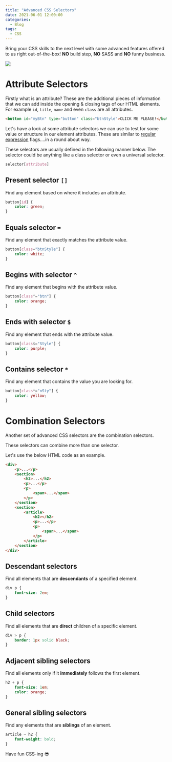 ```yaml
---
title: "Advanced CSS Selectors"
date: 2021-06-01 12:00:00
categories:
  - Blog
tags:
  - CSS
---
```


Bring your CSS skills to the next level with some advanced features offered to us right out-of-the-box! **NO** build step, **NO** SASS and **NO** funny business. 

![](https://media.giphy.com/media/3iA9OJ2qxV3QfRLons/giphy.gif)

# Attribute Selectors

Firstly what is an attribute? These are the additional pieces of information that we can add inside the opening & closing tags of our HTML elements. For example `id`, `title`, `name` and even `class` are all attributes.

```html
<button id="myBtn" type="button" class="btnStyle">CLICK ME PLEASE!</button>
```

Let's have a look at some attribute selectors we can use to test for some value or structure in our element attributes. These are similar to [regular expression](https://developer.mozilla.org/en-US/docs/Web/JavaScript/Guide/Regular_Expressions) flags....in a round about way.

These selectors are usually defined in the following manner below. The selector could be anything like a class selector or even a universal selector.

```css
selector[attribute]
```

## Present selector `[]`

Find any element based on where it includes an attribute.

```css
button[id] {
	color: green;
}
```

## Equals selector `=`

Find any element that exactly matches the attribute value.

```css
button[class="btnStyle"] {
	color: white;
}
```

## Begins with selector `^`

Find any element that begins with the attribute value.

```css
button[class^="btn"] {
	color: orange;
}
```

## Ends with selector `$`

Find any element that ends with the attribute value.

```css
button[class$="Style"] {
	color: purple;
}
```

## Contains selector `*`

Find any element that contains the value you are looking for.

```css
button[class*="nSty"] {
	color: yellow;
}
```

# Combination Selectors

Another set of advanced CSS selectors are the combination selectors. 

These selectors can combine more than one selector.

Let's use the below HTML code as an example.

```html
<div>
	<p>...</p>
	<section> 
		<h2>...</h2>
		<p>...</p>
		<p>
			<span>...</span>
		</p>
	</section>
	<section>
		<article>
			<h2></h2>
			<p>...</p>
			<p>
				<span>...</span>
			</p>
		</article>
	</section>
</div>
```

## Descendant selectors

Find all elements that are **descendants** of a specified element.

```css
div p {
	font-size: 2em;
}
```

## Child selectors

Find all elements that are **direct** children of a specific element.

```css
div > p {
	border: 1px solid black;
}
```

## Adjacent sibling selectors

Find all elements only if it **immediately** follows the first element.

```css
h2 + p {
	font-size: 1em;
	color: orange;
}
```

## General sibling selectors

Find any elements that are **siblings** of an element.

```css
article ~ h2 {
	font-weight: bold;
}
```

Have fun CSS-ing :sunglasses: